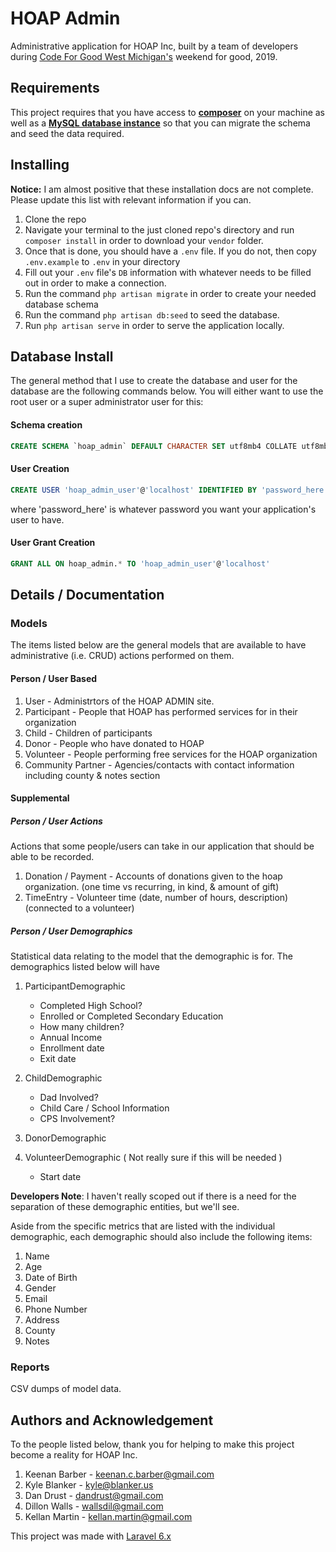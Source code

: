 # HOAP Admin

Administrative application for HOAP Inc, built by a team of developers during [Code For Good West Michigan's](https://codeforgoodwm.org/) weekend for good, 2019.

## Requirements

This project requires that you have access to [**composer**](https://getcomposer.org/) on your machine as well as a [**MySQL database instance**](https://www.mysql.com/) so that you can migrate the schema and seed the data required.

## Installing

**Notice:** I am almost positive that these installation docs are not complete. Please update this list with relevant information if you can.

1. Clone the repo
2. Navigate your terminal to the just cloned repo's directory and run `composer install` in order to download your `vendor` folder.
3. Once that is done, you should have a `.env` file. If you do not, then copy `.env.example` to `.env` in your directory
4. Fill out your `.env` file's `DB` information with whatever needs to be filled out in order to make a connection.
5. Run the command `php artisan migrate` in order to create your needed database schema
6. Run the command `php artisan db:seed` to seed the database.
6. Run `php artisan serve` in order to serve the application locally.

## Database Install

The general method that I use to create the database and user for the database are the following commands below. You will either want to use the root user or a super administrator user for this:

#### Schema creation

```sql
CREATE SCHEMA `hoap_admin` DEFAULT CHARACTER SET utf8mb4 COLLATE utf8mb4_unicode_ci ;
```

#### User Creation

```sql
CREATE USER 'hoap_admin_user'@'localhost' IDENTIFIED BY 'password_here'
```

where 'password_here' is whatever password you want your application's user to have.

#### User Grant Creation

```sql
GRANT ALL ON hoap_admin.* TO 'hoap_admin_user'@'localhost'
```

## Details / Documentation

### Models

The items listed below are the general models that are available to have administrative (i.e. CRUD) actions performed on them.

#### Person / User Based
1. User - Administrtors of the HOAP ADMIN site.
1. Participant - People that HOAP has performed services for in their organization
1. Child - Children of participants
1. Donor - People who have donated to HOAP
1. Volunteer - People performing free services for the HOAP organization
1. Community Partner - Agencies/contacts with contact information including county & notes section

#### Supplemental

##### Person / User Actions

Actions that some people/users can take in our application that should be able to be recorded.

1. Donation / Payment - Accounts of donations given to the hoap organization. (one time vs recurring, in kind, & amount of gift)
1. TimeEntry - Volunteer time (date, number of hours, description) (connected to a volunteer)

##### Person / User Demographics

Statistical data relating to the model that the demographic is for. The demographics listed below will have

1. ParticipantDemographic
	- Completed High School?
	- Enrolled or Completed Secondary Education
	- How many children?
	- Annual Income
    - Enrollment date
    - Exit date
2. ChildDemographic
	- Dad Involved?
	- Child Care / School Information
	- CPS Involvement?
3. DonorDemographic

4. VolunteerDemographic ( Not really sure if this will be needed )
    - Start date

**Developers Note**: I haven't really scoped out if there is a need for the separation of these demographic entities, but we'll see.

Aside from the specific metrics that are listed with the individual demographic, each demographic should also include the following items:

1. Name
2. Age
3. Date of Birth
4. Gender
5. Email
6. Phone Number
7. Address
8. County
9. Notes

### Reports

CSV dumps of model data.

## Authors and Acknowledgement

To the people listed below, thank you for helping to make this project become a reality for HOAP Inc.

1. Keenan Barber - keenan.c.barber@gmail.com
2. Kyle Blanker - kyle@blanker.us
3. Dan Drust - dandrust@gmail.com
4. Dillon Walls - wallsdil@gmail.com
5. Kellan Martin - kellan.martin@gmail.com

This project was made with [Laravel 6.x](https://laravel.com/)
